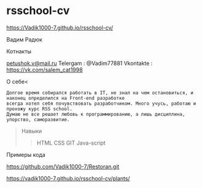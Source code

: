 # rsschool-cv

https://Vadik1000-7.github.io/rsschool-cv/

Вадим Радюк

Котнакты

petushok.v@mail.ru
Telergam : @Vadim77881
Vkontakte : https://vk.com/salem_cat1998

О себе<

    Долгое время собирался работать в IT, не знал на чем остановиться, и наконец определился на Front-end разработке
    всегда хотел себя почувствовать разработчиком. Много учусь, работаю и прохожу курс RSS school.
    Думаю не все решает любовь к программированию, а лишь дисциплина, упорство, саморазвитие.
> Навыки
>> HTML
>> CSS
>> GIT
>> Java-script

Примеры кода

https://github.com/Vadik1000-7/Restoran.git

https://vadik1000-7.github.io/rsschool-cv/plants/
